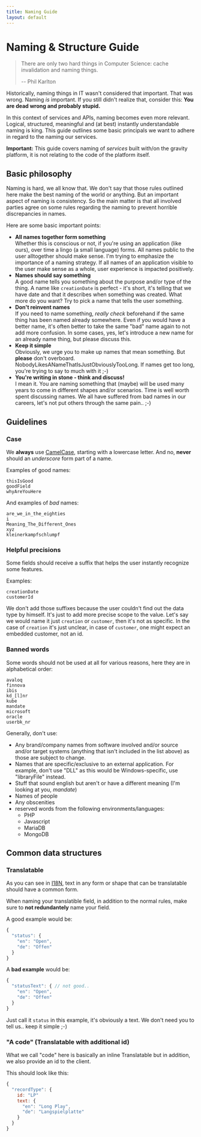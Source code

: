 ```yaml
---
title: Naming Guide
layout: default
---
```


# Naming & Structure Guide

> There are only two hard things in Computer Science: cache invalidation and naming things.
> 
> -- Phil Karlton

Historically, naming things in IT wasn't considered that important. That was wrong. Naming *is* important.
If you still didn't realize that, consider this: **You are dead wrong and probably stupid.**

In this context of services and APIs, naming becomes even more relevant. Logical, structured,
meaningful and (at best) instantly understandable naming is king. This guide outlines some basic principals
we want to adhere in regard to the naming our services.

**Important:** This guide covers naming of *services* built with/on the gravity platform, it is not relating to the code of 
the platform itself.  

## Basic philosophy

Naming is hard, we all know that. We don't say that those rules outlined here make the best naming of the world or anything. 
But an important aspect of naming is consistency. So the main matter is that all involved parties agree on some rules
regarding the naming to prevent horrible discrepancies in names.

Here are some basic important points:

* **All names together form something**<br/>Whether this is conscious or not, if you're using an application (like ours), over time a lingo (a small language) forms. All names public to the user alltogether should make sense. I'm trying to emphasize the importance of a naming strategy. If all names of an application visible to the user make sense as a whole, user experience is impacted positively.
* **Names should say something**<br/>A good name tells you something about the purpose and/or type of the thing. A name like `creationDate` is perfect - it's short, it's telling that we have date and that it describes when something was created. What more do you want? Try to pick a name that tells the user something.
* **Don't reinvent names**<br/>If you need to name something, *really check* beforehand if the same thing has been named already somewhere. Even if you would have a better name, it's often better to take the same "bad" name again to not add more confusion. In some cases, yes, let's introduce a new name for an already name thing, but please discuss this.
* **Keep it simple**<br/>Obviously, we urge you to make up names that mean something. But **please** don't overboard. NobodyLikesANameThatIsJustObviouslyTooLong. If names get too long, you're trying to say to much with it ;-)
* **You're writing in stone - think and discuss!**<br/>I mean it. You are naming something that (maybe) will be used many years to come in different shapes and/or scenarios. Time is well worth spent discussing names. We all have suffered from bad names in our careers, let's not put others through the same pain.. ;-)



## Guidelines

### Case

We **always** use [CamelCase](http://en.wikipedia.org/wiki/CamelCase), starting with a lowercase letter.
And no, **never** should an *underscore* form part of a name.

Examples of good names:

```
thisIsGood
goodField
whyAreYouHere
```

And examples of *bad* names:

```
are_we_in_the_eighties
i
Meaning_The_Different_Ones
xyz
kleinerkampfschlumpf
```

### Helpful precisions

Some fields should receive a suffix that helps the user instantly recognize some features.

Examples:

```
creationDate
customerId
```

We don't add those suffixes because the user couldn't find out the data type by himself. 
It's just to add more precise scope to the value. Let's say we would name it just `creation` or `customer`,
then it's not as specific. In the case of `creation` it's just unclear, in case of `customer`, one might
expect an embedded customer, not an id. 


### Banned words

Some words should not be used at all for various reasons, here they are in alphabetical order:

```
avaloq
finnova
ibis
kd_[l]nr
kube
mandate
microsoft
oracle
userbk_nr
``` 

Generally, don't use:

* Any brand/company names from software involved and/or source and/or target systems (anything that isn't 
included in the list above) as those are subject to change.
* Names that are specific/exclusive to an external application. For example, don't use "DLL" as this 
would be Windows-specific, use "libraryFile" instead.
* Stuff that sound english but aren't or have a different meaning (I'm looking at you, *mandate*)  
* Names of people
* Any obscenities
* reserved words from the following environments/languages:
  * PHP
  * Javascript
  * MariaDB
  * MongoDB

## Common data structures

### Translatable

As you can see in [I18N](/doc/i18n.html), text in any form or shape that can be translatable should have
a common form.

When naming your translatible field, in addition to the normal rules, make sure to **not redundantely** name your field.

A good example would be: 

````javascript
{
  "status": {
    "en": "Open",
    "de": "Offen"
  }
}
````

A **bad example** would be:

````javascript
{
  "statusText": { // not good..
    "en": "Open",
    "de": "Offen"
  }
}
````

Just call it `status` in this example, it's obviously a text. We don't need you to tell us.. keep it simple ;-)

### "A code" (Translatable with additional id)

What we call "code" here is basically an inline Translatable but in addition, we also provide an id to the client.

This should look like this:

````javascript
{
  "recordType": {
    id: "LP"
    text: {
      "en": "Long Play",
      "de": "Langspielplatte"
    }
  }
}
````
